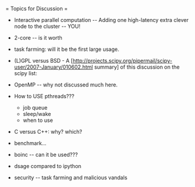 = Topics for Discussion =

 * Interactive parallel computation -- Adding one high-latency extra clever node to the cluster -- YOU!

 * 2-core -- is it worth
 
 * task farming: will it be the first large usage.

 * (L)GPL versus BSD - A [http://projects.scipy.org/pipermail/scipy-user/2007-January/010602.html summary] of this discussion on the scipy list:


 * OpenMP -- why not discussed much here. 

 * How to USE pthreads???
     - job queue
     - sleep/wake
     - when to use

 * C versus C++: why? which?

 * benchmark...
 
 * boinc -- can it be used???

 * dsage compared to ipython

 * security -- task farming and malicious vandals

